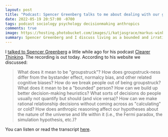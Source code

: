 ```yaml
---
layout: post
title: "Podcast: Spencer Greenberg talks to me about dealing with our groupstruckness and boundedness"
date: 2022-05-19 20:57:00 -0700
tags: podcast sociology psychology decisionmaking anthropics
comments: true
image: https://hosting.photobucket.com/images/i/katjasgrace/markus-winkler-afW1hht0NSs-unsplash.jpg
summary: Spencer Greenberg and I discuss living as a bounded and irrational creature
---
```


I [talked to Spencer Greenberg](https://clearerthinkingpodcast.com/episode/105) a little while ago for his podcast [Clearer Thinking](https://clearerthinkingpodcast.com/). The recording is out today. According to his website we discussed:

>What does it mean to be "groupstruck"? How does groupstruck-ness differ from the bystander effect, normalcy bias, and other related cognitive biases? How do we break people out of being groupstruck? What does it mean to be a "bounded" person? How can we build up better decision-making heuristics? What sorts of decisions do people usually not quantify but should (and vice versa)? How can we make rational relationship decisions without coming across as "calculating" or cold? How does anthropic reasoning affect our hypotheses about the nature of the universe and life within it (i.e., the Fermi paradox, the simulation hypothesis, etc.)?

You can listen or read the transcript [here](https://clearerthinkingpodcast.com/episode/105).
